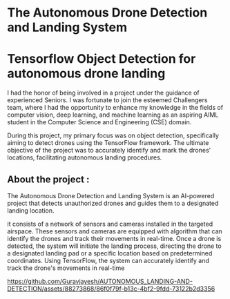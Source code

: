 # The Autonomous Drone Detection and Landing System


# Tensorflow Object Detection for autonomous drone landing

I had the honor of being involved in a project under the guidance of experienced Seniors. I was fortunate to join the esteemed Challengers team, where I had the opportunity to enhance my knowledge in the fields of computer vision, deep learning, and machine learning as an aspiring AIML student in the Computer Science and Engineering (CSE) domain.

During this project, my primary focus was on object detection, specifically aiming to detect drones using the TensorFlow framework. The ultimate objective of the project was to accurately identify and mark the drones' locations, facilitating autonomous landing procedures.



## About the project :

The Autonomous Drone Detection and Landing System is an AI-powered project that detects unauthorized drones and guides them to a designated landing location. 

it consists of a network of sensors and cameras installed in the targeted airspace. These sensors and cameras are equipped with  algorithm that can identify the drones and track their movements in real-time. Once a drone is detected, the system will initiate the landing process, directing the drone to a designated landing pad or a specific location based on predetermined coordinates.
Using TensorFlow, the system can accurately identify and track the drone's movements in real-time








https://github.com/Guravjayesh/AUTONOMOUS_LANDING-AND-DETECTION/assets/88273868/86f0f79f-b13c-4bf2-9fdd-73122b2d3356





